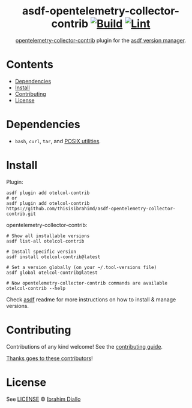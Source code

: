 <div align="center">

# asdf-opentelemetry-collector-contrib [![Build](https://github.com/thisisibrahimd/asdf-opentelemetry-collector-contrib/actions/workflows/build.yml/badge.svg)](https://github.com/thisisibrahimd/asdf-opentelemetry-collector-contrib/actions/workflows/build.yml) [![Lint](https://github.com/thisisibrahimd/asdf-opentelemetry-collector-contrib/actions/workflows/lint.yml/badge.svg)](https://github.com/thisisibrahimd/asdf-opentelemetry-collector-contrib/actions/workflows/lint.yml)

[opentelemetry-collector-contrib](https://github.com/open-telemetry/opentelemetry-collector-contrib) plugin for the [asdf version manager](https://asdf-vm.com).

</div>

# Contents

- [Dependencies](#dependencies)
- [Install](#install)
- [Contributing](#contributing)
- [License](#license)

# Dependencies

- `bash`, `curl`, `tar`, and [POSIX utilities](https://pubs.opengroup.org/onlinepubs/9699919799/idx/utilities.html).

# Install

Plugin:

```shell
asdf plugin add otelcol-contrib
# or
asdf plugin add otelcol-contrib https://github.com/thisisibrahimd/asdf-opentelemetry-collector-contrib.git
```

opentelemetry-collector-contrib:

```shell
# Show all installable versions
asdf list-all otelcol-contrib

# Install specific version
asdf install otelcol-contrib@latest

# Set a version globally (on your ~/.tool-versions file)
asdf global otelcol-contrib@latest

# Now opentelemetry-collector-contrib commands are available
otelcol-contrib --help
```

Check [asdf](https://github.com/asdf-vm/asdf) readme for more instructions on how to
install & manage versions.

# Contributing

Contributions of any kind welcome! See the [contributing guide](contributing.md).

[Thanks goes to these contributors](https://github.com/thisisibrahimd/asdf-opentelemetry-collector-contrib/graphs/contributors)!

# License

See [LICENSE](LICENSE) © [Ibrahim Diallo](https://github.com/thisisibrahimd/)
